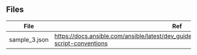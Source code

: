 ## Files

| File          | Ref                                                                                                      |
| ------------- | -------------------------------------------------------------------------------------------------------- |
| sample_3.json | https://docs.ansible.com/ansible/latest/dev_guide/developing_inventory.html#inventory-script-conventions |
